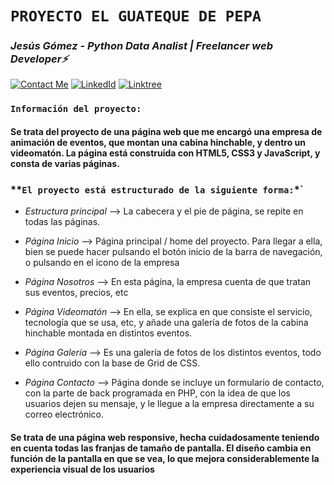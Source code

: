 # **`PROYECTO EL GUATEQUE DE PEPA`** 

### *Jesús Gómez - Python Data Analist | Freelancer web Developer⚡*
[![Contact Me](https://img.shields.io/badge/Email-informational?style=for-the-badge&logo=Mail.Ru&logoColor=fff&color=c6362c)](mailto:jgomezbeltran88@gmail.com)
[![LinkedId](https://img.shields.io/badge/LinkedIn-informational?style=for-the-badge&logo=linkedin&logoColor=fff&color=0274b3)](https://www.linkedin.com/in/jesusgb-dev/)
[![Linktree](https://img.shields.io/badge/-Linktree-323330?style=for-the-badge&logo=linktree&logoColor=1de9b6)](https://linktr.ee/jesusgb?utm_source=linktree_admin_share )

### **`Información del proyecto:`**

#### Se trata del proyecto de una página web que me encargó una empresa de animación de eventos, que montan una cabina hinchable, y dentro un videomatón. La página está construida con HTML5, CSS3 y JavaScript, y consta de varias páginas.

### **`El proyecto está estructurado de la siguiente forma:`*`

  - *Estructura principal* --> La cabecera y el pie de página, se repite en todas las páginas.

  - *Página Inicio* --> Página principal / home del proyecto. Para llegar a ella, bien se puede hacer pulsando el botón inicio de la barra de navegación, o pulsando en el      icono de la empresa
      
  - *Página Nosotros* --> En esta página, la empresa cuenta de que tratan sus eventos, precios, etc

  - *Página Videomatón* --> En ella, se explica en que consiste el servicio, tecnología que se usa, etc, y añade una galería de fotos de la cabina hinchable montada en distintos eventos.

  - *Página Galería* --> Es una galería de fotos de los distintos eventos, todo ello contruido con la base de Grid de CSS.

  - *Página Contacto* --> Página donde se incluye un formulario de contacto, con la parte de back programada en PHP, con la idea de que los usuarios dejen su mensaje, y le llegue a la empresa directamente a su correo electrónico.

  #### Se trata de una página web responsive, hecha cuidadosamente teniendo en cuenta todas las franjas de tamaño de pantalla. El diseño cambia en función de la pantalla en que se vea, lo que mejora considerablemente la experiencia visual de los usuarios

